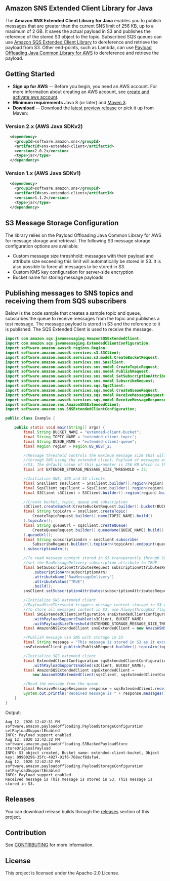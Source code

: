 ## Amazon SNS Extended Client Library for Java

The **Amazon SNS Extended Client Library for Java** enables you to publish messages that are greater than the current SNS limit of 256 KB, up to a maximum of 2 GB.
It saves the actual payload in S3 and publishes the reference of the stored S3 object to the topic. Subscribed SQS queues can use [Amazon SQS Extended Client Library](https://github.com/awslabs/amazon-sqs-java-extended-client-lib) to dereference and retrieve the payload from S3. Other end-points, such as Lambda, can use [Payload Offloading Java Common Library for AWS](https://github.com/awslabs/payload-offloading-java-common-lib-for-aws) to dereference and retrieve the payload.


## Getting Started

* **Sign up for AWS** -- Before you begin, you need an AWS account. For more information about creating an AWS account, see [create and activate aws account](https://aws.amazon.com/premiumsupport/knowledge-center/create-and-activate-aws-account/).
* **Minimum requirements** Java 8 (or later) and [Maven 3](http://maven.apache.org/).
* **Download** -- Download the [latest preview release](https://github.com/awslabs/amazon-sns-java-extended-client-lib/releases) or pick it up from Maven:

### Version 2.x (AWS Java SDKv2)
```xml
  <dependency>
    <groupId>software.amazon.sns</groupId>
    <artifactId>sns-extended-client</artifactId>
    <version>2.0.2</version>
    <type>jar</type>
  </dependency>
```

### Version 1.x (AWS Java SDKv1)
```xml
  <dependency>
    <groupId>software.amazon.sns</groupId>
    <artifactId>sns-extended-client</artifactId>
    <version>1.1.2</version>
    <type>jar</type>
  </dependency>
```


## S3 Message Storage Configuration
The library relies on the Payload Offloading Java Common Library for AWS for message storage and retrieval. The following S3 message storage configuration options are available:
* Custom message size threshhold: messages with their payload and attribute size exceeding this limit will automatically be stored in S3. It is also possible to force all messages to be stored in S3.
* Custom KMS key configuration for server-side encryption
* Bucket name for storing message payloads


## Publishing messages to SNS topics and receiving them from SQS subscribers
Below is the code sample that creates a sample topic and queue, subscribes the queue to receive messages from the topic and publishes a test message. The message payload is stored in S3 and the reference to it is published. The SQS Extended Client is used to receive the message.

```java
import com.amazon.sqs.javamessaging.AmazonSQSExtendedClient;
import com.amazon.sqs.javamessaging.ExtendedClientConfiguration;
import software.amazon.awssdk.regions.Region;
import software.amazon.awssdk.services.s3.S3Client;
import software.amazon.awssdk.services.s3.model.CreateBucketRequest;
import software.amazon.awssdk.services.sns.SnsClient;
import software.amazon.awssdk.services.sns.model.CreateTopicRequest;
import software.amazon.awssdk.services.sns.model.PublishRequest;
import software.amazon.awssdk.services.sns.model.SetSubscriptionAttributesRequest;
import software.amazon.awssdk.services.sns.model.SubscribeRequest;
import software.amazon.awssdk.services.sqs.SqsClient;
import software.amazon.awssdk.services.sqs.model.CreateQueueRequest;
import software.amazon.awssdk.services.sqs.model.ReceiveMessageRequest;
import software.amazon.awssdk.services.sqs.model.ReceiveMessageResponse;
import software.amazon.sns.AmazonSNSExtendedClient;
import software.amazon.sns.SNSExtendedClientConfiguration;

public class Example {

    public static void main(String[] args) {
        final String BUCKET_NAME = "extended-client-bucket";
        final String TOPIC_NAME = "extended-client-topic";
        final String QUEUE_NAME = "extended-client-queue";
        final Region region = Region.US_WEST_2;

        //Message threshold controls the maximum message size that will be allowed to be published
        //through SNS using the extended client. Payload of messages exceeding this value will be stored in
        //S3. The default value of this parameter is 256 KB which is the maximum message size in SNS (and SQS).
        final int EXTENDED_STORAGE_MESSAGE_SIZE_THRESHOLD = 32;

        //Initialize SNS, SQS and S3 clients
        final SnsClient snsClient = SnsClient.builder().region(region).build();
        final SqsClient sqsClient = SqsClient.builder().region(region).build();
        final S3Client s3Client = S3Client.builder().region(region).build();

        //Create bucket, topic, queue and subscription
        s3Client.createBucket(CreateBucketRequest.builder().bucket(BUCKET_NAME).build());
        final String topicArn = snsClient.createTopic(
            CreateTopicRequest.builder().name(TOPIC_NAME).build()
        ).topicArn();
        final String queueUrl = sqsClient.createQueue(
            CreateQueueRequest.builder().queueName(QUEUE_NAME).build()
        ).queueUrl();
        final String subscriptionArn = snsClient.subscribe(
            SubscribeRequest.builder().topicArn(topicArn).endpoint(queueUrl).build()
        ).subscriptionArn();

        //To read message content stored in S3 transparently through SQS extended client,
        //set the RawMessageDelivery subscription attribute to TRUE
        final SetSubscriptionAttributesRequest subscriptionAttributesRequest = SetSubscriptionAttributesRequest.builder()
            .subscriptionArn(subscriptionArn)
            .attributeName("RawMessageDelivery")
            .attributeValue("TRUE")
            .build();
        snsClient.setSubscriptionAttributes(subscriptionAttributesRequest);

        //Initialize SNS extended client
        //PayloadSizeThreshold triggers message content storage in S3 when the threshold is exceeded
        //To store all messages content in S3, use AlwaysThroughS3 flag
        final SNSExtendedClientConfiguration snsExtendedClientConfiguration = new SNSExtendedClientConfiguration()
            .withPayloadSupportEnabled(s3Client, BUCKET_NAME)
            .withPayloadSizeThreshold(EXTENDED_STORAGE_MESSAGE_SIZE_THRESHOLD);
        final AmazonSNSExtendedClient snsExtendedClient = new AmazonSNSExtendedClient(snsClient, snsExtendedClientConfiguration);

        //Publish message via SNS with storage in S3
        final String message = "This message is stored in S3 as it exceeds the threshold of 32 bytes set above.";
        snsExtendedClient.publish(PublishRequest.builder().topicArn(topicArn).message(message).build());

        //Initialize SQS extended client
        final ExtendedClientConfiguration sqsExtendedClientConfiguration = new ExtendedClientConfiguration()
            .withPayloadSupportEnabled(s3Client, BUCKET_NAME);
        final AmazonSQSExtendedClient sqsExtendedClient =
            new AmazonSQSExtendedClient(sqsClient, sqsExtendedClientConfiguration);

        //Read the message from the queue
        final ReceiveMessageResponse response = sqsExtendedClient.receiveMessage(ReceiveMessageRequest.builder().queueUrl(queueUrl).build());
        System.out.println("Received message is " + response.messages().get(0).body());
    }
}
```

Output:
``` 
Aug 12, 2020 12:42:31 PM software.amazon.payloadoffloading.PayloadStorageConfiguration setPayloadSupportEnabled
INFO: Payload support enabled.
Aug 12, 2020 12:42:32 PM software.amazon.payloadoffloading.S3BackedPayloadStore storeOriginalPayload
INFO: S3 object created, Bucket name: extended-client-bucket, Object key: 09900296-35fc-4927-91f6-768ecf8dafa4.
Aug 12, 2020 12:42:32 PM software.amazon.payloadoffloading.PayloadStorageConfiguration setPayloadSupportEnabled
INFO: Payload support enabled.
Received message is This message is stored in S3. This message is stored in S3.
```

## Releases
You can download release builds through the [releases](https://github.com/awslabs/amazon-sns-java-extended-client-lib) section of this project.

## Contribution
See [CONTRIBUTING](CONTRIBUTING.md#security-issue-notifications) for more information.

## License
This project is licensed under the Apache-2.0 License.
